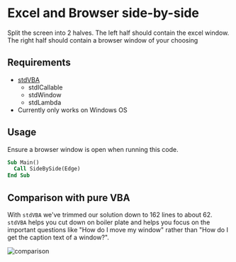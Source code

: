 <!--
    {
        "description": "Split windows side by side",
        "tags":["window", "automation"],
        "deps":["stdLambda", "stdWindow", "stdICallable"]
    }
-->

# Excel and Browser side-by-side

Split the screen into 2 halves. The left half should contain the excel window. The right half should contain a browser window of your choosing

## Requirements

* [stdVBA](http://github.com/sancarn/stdVBA)
    * stdICallable
    * stdWindow
    * stdLambda
* Currently only works on Windows OS

## Usage

Ensure a browser window is open when running this code.

```vb
Sub Main()
  Call SideBySide(Edge)
End Sub
```

## Comparison with pure VBA

With `stdVBA` we've trimmed our solution down to 162 lines to about 62. `stdVBA` helps you cut down on boiler plate and helps you focus on the important questions like "How do I move my window" rather than "How do I get the caption text of a window?".

![comparison](docs/comparison.png)
